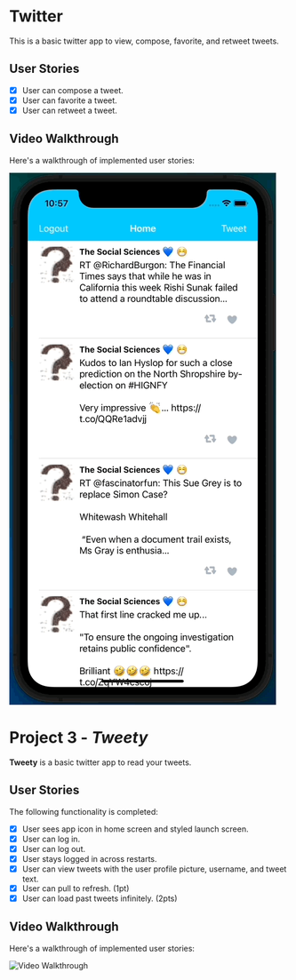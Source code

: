 # Twitter

This is a basic twitter app to view, compose, favorite, and retweet tweets.

## User Stories

- [x] User can compose a tweet. 
- [x] User can favorite a tweet.
- [x] User can retweet a tweet. 

## Video Walkthrough

Here's a walkthrough of implemented user stories:

<img src='TweetyRecording2.gif' title='Video Walkthrough' width='' alt='Video Walkthrough' />

# Project 3 - *Tweety*

**Tweety** is a basic twitter app to read your tweets.

## User Stories

The following functionality is completed:

- [x] User sees app icon in home screen and styled launch screen.
- [x] User can log in. 
- [x] User can log out. 
- [x] User stays logged in across restarts. 
- [x] User can view tweets with the user profile picture, username, and tweet text.
- [x] User can pull to refresh. (1pt)
- [x] User can load past tweets infinitely. (2pts)

## Video Walkthrough

Here's a walkthrough of implemented user stories:

<img src='TweetyRecording.gif' title='Video Walkthrough' width='' alt='Video Walkthrough' />

